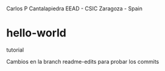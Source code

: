 #

Carlos P Cantalapiedra
EEAD - CSIC
Zaragoza - Spain

# hello-world
tutorial

Cambios en la branch readme-edits para probar los commits
